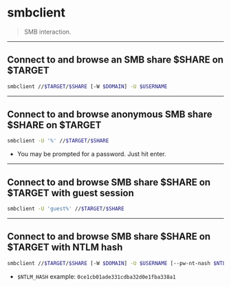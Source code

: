 # smbclient

> SMB interaction.

---

## Connect to and browse an SMB share $SHARE on $TARGET

```bash
smbclient //$TARGET/$SHARE [-W $DOMAIN] -U $USERNAME
```

---

## Connect to and browse anonymous SMB share $SHARE on $TARGET

```bash
smbclient -U '%' //$TARGET/$SHARE
```

- You may be prompted for a password. Just hit enter.

---

## Connect to and browse SMB share $SHARE on $TARGET with guest session

```bash
smbclient -U 'guest%' //$TARGET/$SHARE
```

---

## Connect to and browse SMB share $SHARE on $TARGET with NTLM hash

```bash
smbclient //$TARGET/$SHARE [-W $DOMAIN] -U $USERNAME [--pw-nt-nash $NTLM_HASH]
```

- `$NTLM_HASH` example: `0ce1cb01ade331cdba32d0e1fba338a1`

